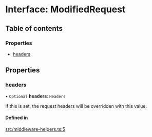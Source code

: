 # Interface: ModifiedRequest

## Table of contents

### Properties

- [headers](ModifiedRequest.md#headers)

## Properties

### headers

• `Optional` **headers**: `Headers`

If this is set, the request headers will be overridden with this value.

#### Defined in

[src/middleware-helpers.ts:5](https://github.com/vercel/vercel/blob/main/packages/edge/src/middleware-helpers.ts#L5)
